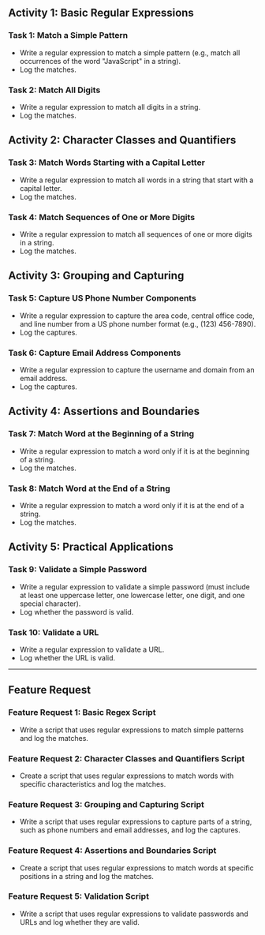 ## Activity 1: Basic Regular Expressions

### Task 1: Match a Simple Pattern

- Write a regular expression to match a simple pattern (e.g., match all occurrences of the word "JavaScript" in a string).
- Log the matches.

### Task 2: Match All Digits

- Write a regular expression to match all digits in a string.
- Log the matches.

## Activity 2: Character Classes and Quantifiers

### Task 3: Match Words Starting with a Capital Letter

- Write a regular expression to match all words in a string that start with a capital letter.
- Log the matches.

### Task 4: Match Sequences of One or More Digits

- Write a regular expression to match all sequences of one or more digits in a string.
- Log the matches.

## Activity 3: Grouping and Capturing

### Task 5: Capture US Phone Number Components

- Write a regular expression to capture the area code, central office code, and line number from a US phone number format (e.g., (123) 456-7890).
- Log the captures.

### Task 6: Capture Email Address Components

- Write a regular expression to capture the username and domain from an email address.
- Log the captures.

## Activity 4: Assertions and Boundaries

### Task 7: Match Word at the Beginning of a String

- Write a regular expression to match a word only if it is at the beginning of a string.
- Log the matches.

### Task 8: Match Word at the End of a String

- Write a regular expression to match a word only if it is at the end of a string.
- Log the matches.

## Activity 5: Practical Applications

### Task 9: Validate a Simple Password

- Write a regular expression to validate a simple password (must include at least one uppercase letter, one lowercase letter, one digit, and one special character).
- Log whether the password is valid.

### Task 10: Validate a URL

- Write a regular expression to validate a URL.
- Log whether the URL is valid.

---

## Feature Request

### Feature Request 1: Basic Regex Script

- Write a script that uses regular expressions to match simple patterns and log the matches.

### Feature Request 2: Character Classes and Quantifiers Script

- Create a script that uses regular expressions to match words with specific characteristics and log the matches.

### Feature Request 3: Grouping and Capturing Script

- Write a script that uses regular expressions to capture parts of a string, such as phone numbers and email addresses, and log the captures.

### Feature Request 4: Assertions and Boundaries Script

- Create a script that uses regular expressions to match words at specific positions in a string and log the matches.

### Feature Request 5: Validation Script

- Write a script that uses regular expressions to validate passwords and URLs and log whether they are valid.
